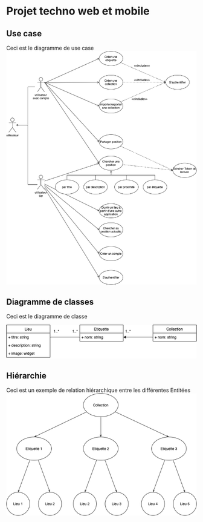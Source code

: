 # Projet techno web et mobile

## Use case
Ceci est le diagramme de use case
![Use case](Doc/conception/Conception-usecase.png)

## Diagramme  de classes
Ceci est le diagramme de classe

![Diagramme classes](Doc/conception/Conception-Diag_class.png)

## Hiérarchie
Ceci est un exemple de relation hiérarchique entre les différentes Entitées
![Hiérarchie](Doc/conception/Conception-Hierarchie.png)

